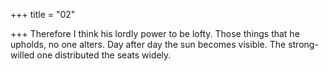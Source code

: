 +++
title = "02"

+++
Therefore I think his lordly power to be lofty. Those things that he  upholds, no one alters.
Day after day the sun becomes visible. The strong-willed one distributed  the seats widely.